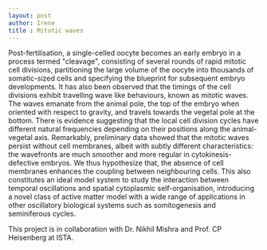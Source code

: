 ```yaml
---
layout: post
author: Irene
title : Mitotic waves 
---
```


Post-fertilisation, a single-celled oocyte becomes an early embryo in a process termed "cleavage", consisting of several rounds of rapid mitotic cell divisions, partitioning the large volume of the oocyte into thousands of somatic-sized cells and specifying the blueprint for subsequent embryo developments. It has also been observed that the timings of the cell divisions exhibit travelling wave like behaviours, known as mitotic waves. The waves emanate from the animal pole, the top of the embryo when oriented with respect to gravity, and travels towards the vegetal pole at the bottom. There is evidence suggesting that the local cell division cycles have different natural frequencies depending on their positions along the animal-vegetal axis. Remarkably, preliminary data showed that the mitotic waves persist without cell membranes, albeit with subtly different characteristics: the wavefronts are much smoother and more regular in cytokinesis-defective embryos. We thus hypothesize that, the absence of cell membranes enhances the coupling between neighbouring cells. This also constitutes an ideal model system to study the interaction between temporal oscillations and spatial cytoplasmic self-organisation, introducing a novel class of active matter model with a wide range of applications in other oscillatory biological systems such as somitogenesis and seminiferous cycles.

This project is in collaboration with Dr. Nikhil Mishra and Prof. CP Heisenberg at ISTA. 